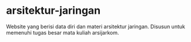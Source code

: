 # arsitektur-jaringan
Website yang berisi data diri dan materi arsitektur jaringan. Disusun untuk memenuhi tugas besar mata kuliah arsijarkom.
